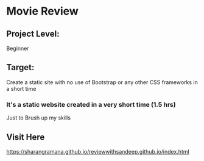 # Movie Review

## Project Level:
<div>
  Beginner
</div>

## Target:
<div>
  Create a static site with no use of Bootstrap or any other CSS frameworks in a short time
</div>

### It's a static website created in a very short time (1.5 hrs)
<div>
  Just to Brush up my skills
</div>
  
## Visit Here
<div>
  <a href="https://sharangramana.github.io/reviewwithsandeep.github.io/index.html">https://sharangramana.github.io/reviewwithsandeep.github.io/index.html</a>
</div>
